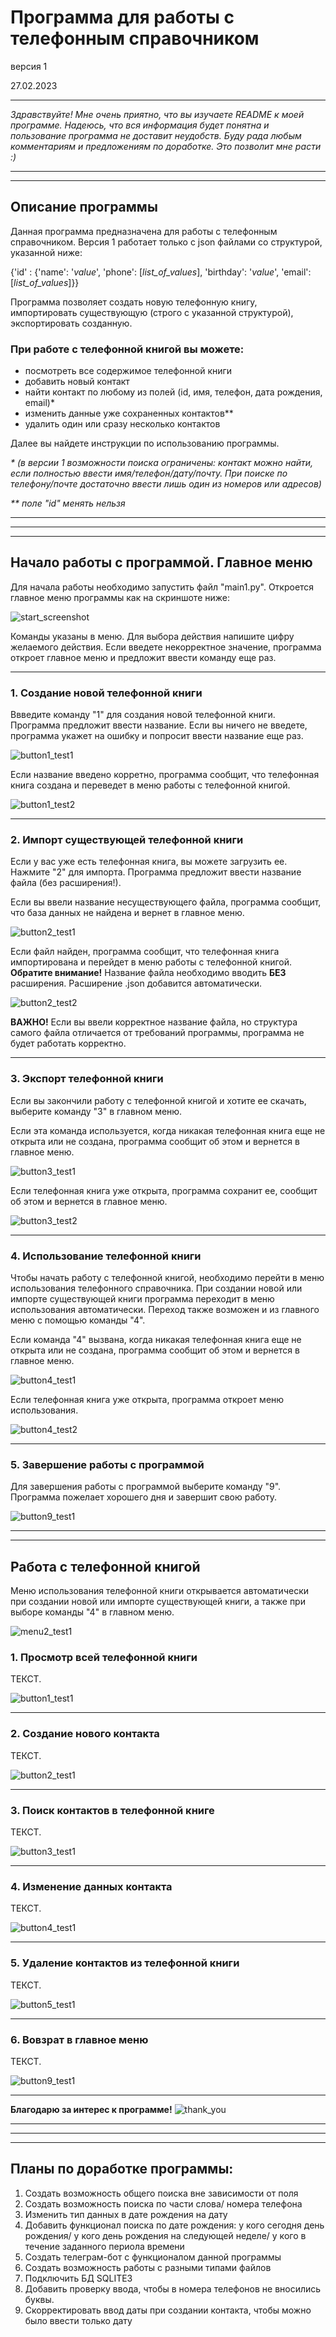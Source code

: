 # Программа для работы с телефонным справочником
версия 1

27.02.2023
___

_Здравствуйте! Мне очень приятно, что вы изучаете README к моей программе. Надеюсь, что вся информация будет понятна и пользование программа не доставит неудобств. 
Буду рада любым комментариям и предложениям по доработке. Это позволит мне расти :)_
___
___
## Описание программы

Данная программа предназначена для работы с телефонным справочником. Версия 1 работает только c json файлами со структурой, указанной ниже:

{'id' : {'name': '*value*', 'phone': [*list_of_values*], 'birthday': '*value*', 'email': [*list_of_values*]}}

Программа позволяет создать новую телефонную книгу, импортировать существующую (строго с указанной структурой), экспортировать созданную.

### **При работе с телефонной книгой вы можете:**
- посмотреть все содержимое телефонной книги
- добавить новый контакт
- найти контакт по любому из полей (id, имя, телефон, дата рождения, email)*
- изменить данные уже сохраненных контактов**
- удалить один или сразу несколько контактов

Далее вы найдете инструкции по использованию программы.

_\* (в версии 1 возможности поиска ограничены: контакт можно найти, если полностью ввести имя/телефон/дату/почту. При поиске по телефону/почте достаточно ввести лишь один из номеров или адресов)_

_\*\* поле "id" менять нельзя_ 
___
___
___
## Начало работы с программой. Главное меню

Для начала работы необходимо запустить файл "main1.py". Откроется главное меню программы как на скриншоте ниже:

 ![start_screenshot](/images/start.png)

 Команды указаны в меню. Для выбора действия напишите цифру желаемого действия. Если введете некорректное значение, программа откроет главное меню и предложит ввести команду еще раз.
___
### 1. Создание новой телефонной книги

Ввведите команду "1" для создания новой телефонной книги. 
Программа предложит ввести название. 
Если вы ничего не введете, программа укажет на ошибку и попросит ввести название еще раз.

![button1_test1](/images/test1.1.png)

Если название введено корретно, программа сообщит, что телефонная книга создана и переведет в меню работы с телефонной книгой.

![button1_test2](/images/test1.2.png)
___
### 2. Импорт существующей телефонной книги

Если у вас уже есть телефонная книга, вы можете загрузить ее. Нажмите "2" для импорта. Программа предложит ввести название файла (без расширения!).

Если вы ввели название несуществующего файла, программа сообщит, что база данных не найдена и вернет в главное меню.

![button2_test1](/images/test2.1.png)

Если файл найден, программа сообщит, что телефонная книга импортирована и перейдет в меню работы с телефонной книгой.
__Обратите внимание!__ Название файла необходимо вводить __БЕЗ__ расширения. Расширение .json добавится автоматически. 

![button2_test2](/images/test2.2.png)

__ВАЖНО!__ Если вы ввели корректное название файла, но структура самого файла отличается от требований программы, программа не будет работать корректно.
___
### 3. Экспорт телефонной книги

Если вы закончили работу с телефонной книгой и хотите ее скачать, выберите команду "3" в главном меню.

Если эта команда используется, когда никакая телефонная книга еще не открыта или не создана, программа сообщит об этом и вернется в главное меню. 

![button3_test1](/images/test3.1.png)

Если телефонная книга уже открыта, программа сохранит ее, сообщит об этом и вернется в главное меню.

![button3_test2](/images/test3.2.png)
___
### 4. Использование телефонной книги

Чтобы начать работу с телефонной книгой, необходимо перейти в меню использования телефонного справочника. При создании новой или импорте существующей книги программа переходит в меню использования автоматически. Переход также возможен и из главного меню с помощью команды "4".

Если команда "4" вызвана, когда никакая телефонная книга еще не открыта или не создана, программа сообщит об этом и вернется в главное меню. 

![button4_test1](/images/test4.1.png)

Если телефонная книга уже открыта, программа откроет меню использования. 

![button4_test2](/images/test4.2.png)
___
### 5. Завершение работы с программой

Для завершения работы с программой выберите команду "9". Программа пожелает хорошего дня и завершит свою работу.

![button9_test1](/images/test9.1.png)
_____
_____
## Работа с телефонной книгой

Меню использования телефонной книги открывается автоматически при создании новой или импорте существующей книги, а также при выборе команды "4" в главном меню. 

![menu2_test1](/images/start2.png)

### 1. Просмотр всей телефонной книги

ТЕКСТ.

![button1_test1](/images/зшсзшсзшс.png)
_____
### 2. Создание нового контакта

ТЕКСТ.

![button2_test1](/images/зшсзшсзшс.png)
_____
### 3. Поиск контактов в телефонной книге

ТЕКСТ.

![button3_test1](/images/зшсзшсзшс.png)
_____
### 4. Изменение данных контакта

ТЕКСТ.

![button4_test1](/images/зшсзшсзшс.png)
_____
### 5. Удаление контактов из телефонной книги

ТЕКСТ.

![button5_test1](/images/зшсзшсзшс.png)
_____
### 6. Вовзрат в главное меню

ТЕКСТ.

![button9_test1](/images/зшсзшсзшс.png)
___

__Благодарю за интерес к программе!__
![thank_you](/images/thank_you.png)


___
___
___
## Планы по доработке программы:
1. Создать возможность общего поиска вне зависимости от поля
2. Создать возможность поиска по части слова/ номера телефона
3. Изменить тип данных в дате рождения на дату
4. Добавить функционал поиска по дате рождения: у кого сегодня день рождения/ у кого день рождения на следующей неделе/ у кого в течение заданного периола времени
5. Создать телеграм-бот с функционалом данной программы
6. Создать возможность работы с разными типами файлов
7. Подключить БД SQLITE3
8. Добавить проверку ввода, чтобы в номера телефонов не вносились буквы.
9. Скорректировать ввод даты при создании контакта, чтобы можно было ввести только дату
